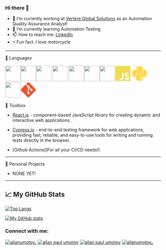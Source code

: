 

### Hi there 👋

- 🔭 I’m currently working at [Vertere Global Solutions](https://www.vertere-gs.com/) as an Automation Quality Assurance Analyst!
- 🌱 I’m currently learning Automation Testing
- 📫 How to reach me: [LinkedIn](https://www.linkedin.com/in/allan-paul-umotoy-25388a1b1/)
- ⚡ Fun fact: I love motorcycle

---

🧰 Languages

<img src="https://cdn.jsdelivr.net/gh/devicons/devicon@latest/icons/java/java-original-wordmark.svg" width="50" height="50" /><img src="https://cdn.jsdelivr.net/gh/devicons/devicon@latest/icons/cplusplus/cplusplus-plain.svg" width="50" height="50" /><img src="https://cdn.jsdelivr.net/gh/devicons/devicon@latest/icons/css3/css3-plain-wordmark.svg" width="50" height="50" /><img src="https://cdn.jsdelivr.net/gh/devicons/devicon@latest/icons/cypressio/cypressio-plain.svg" width="50" height="50" style="border: 3px solid white;" /><img src="https://cdn.jsdelivr.net/gh/devicons/devicon@latest/icons/react/react-original.svg" width="50" height="50" /><img src="https://cdn.jsdelivr.net/gh/devicons/devicon@latest/icons/androidstudio/androidstudio-original.svg" width="50" height="50" /><img src="https://cdn.jsdelivr.net/gh/devicons/devicon@latest/icons/nodejs/nodejs-original.svg" width="50" height="50" /><img src="https://raw.githubusercontent.com/devicons/devicon/1119b9f84c0290e0f0b38982099a2bd027a48bf1/icons/javascript/javascript-plain.svg" alt="JavaScript Logo" width="50" height="50"/> <img src="https://raw.githubusercontent.com/devicons/devicon/1119b9f84c0290e0f0b38982099a2bd027a48bf1/icons/python/python-plain.svg" alt="Python Logo" width="50" height="50"/><img src="https://cdn.jsdelivr.net/gh/devicons/devicon@latest/icons/html5/html5-plain-wordmark.svg" width="50" height="50" /><img src="https://raw.githubusercontent.com/devicons/devicon/1119b9f84c0290e0f0b38982099a2bd027a48bf1/icons/git/git-original.svg" alt="Git Logo" width="50" height="50"/>

🧰 Toolbox

* [React.js](https://react.dev/) - component-based JavaScript library for creating dynamic and interactive web applications.
* [Cypress.io](https://docs.cypress.io/app/get-started/why-cypress) - end-to-end testing framework for web applications, providing fast, reliable, and easy-to-use tools for writing and running tests directly in the browser.

* [Github Actions](For all your CI/CD needs!)
---

📘 Personal Projects

<!-- BLOG-POST-LIST:START -->
- NONE YET!
<!-- BLOG-POST-LIST:END -->

---

## &#x1f4c8; My GitHub Stats

[![Top Langs](https://github-readme-stats.vercel.app/api/top-langs?username=allanumotoy1600&show_icons=true&theme=tokyonight&locale=en&layout=compact)](https://github.com/anuraghazra/github-readme-stats)

[![My GitHub stats](https://github-readme-stats.vercel.app/api?username=allanumotoy1600&theme=transparent)](https://github.com/anuraghazra/github-readme-stats)

<h3 align="left">Connect with me:</h3>
<p align="left">
<a href="https://twitter.com/allanumotoy_" target="blank"><img align="center" src="https://raw.githubusercontent.com/rahuldkjain/github-profile-readme-generator/master/src/images/icons/Social/twitter.svg" alt="allanumotoy_" height="30" width="40" /></a>
<a href="https://linkedin.com/in/allan paul umotoy" target="blank"><img align="center" src="https://raw.githubusercontent.com/rahuldkjain/github-profile-readme-generator/master/src/images/icons/Social/linked-in-alt.svg" alt="allan paul umotoy" height="30" width="40" /></a>
<a href="https://fb.com/allan paul umotoy" target="blank"><img align="center" src="https://raw.githubusercontent.com/rahuldkjain/github-profile-readme-generator/master/src/images/icons/Social/facebook.svg" alt="allan paul umotoy" height="30" width="40" /></a>
<a href="https://instagram.com/allanumotoy_" target="blank"><img align="center" src="https://raw.githubusercontent.com/rahuldkjain/github-profile-readme-generator/master/src/images/icons/Social/instagram.svg" alt="allanumotoy_" height="30" width="40" /></a>
</p>


